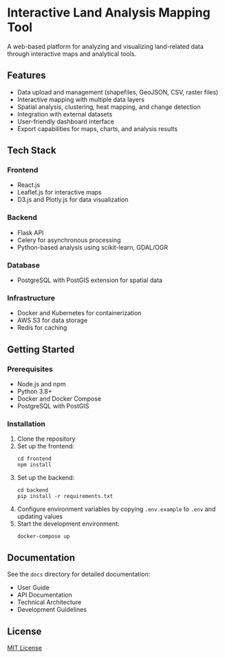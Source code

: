 # Interactive Land Analysis Mapping Tool

A web-based platform for analyzing and visualizing land-related data through interactive maps and analytical tools.

## Features

- Data upload and management (shapefiles, GeoJSON, CSV, raster files)
- Interactive mapping with multiple data layers
- Spatial analysis, clustering, heat mapping, and change detection
- Integration with external datasets
- User-friendly dashboard interface
- Export capabilities for maps, charts, and analysis results

## Tech Stack

### Frontend
- React.js
- Leaflet.js for interactive maps
- D3.js and Plotly.js for data visualization

### Backend
- Flask API
- Celery for asynchronous processing
- Python-based analysis using scikit-learn, GDAL/OGR

### Database
- PostgreSQL with PostGIS extension for spatial data

### Infrastructure
- Docker and Kubernetes for containerization
- AWS S3 for data storage
- Redis for caching

## Getting Started

### Prerequisites
- Node.js and npm
- Python 3.8+
- Docker and Docker Compose
- PostgreSQL with PostGIS

### Installation

1. Clone the repository
2. Set up the frontend:
   ```
   cd frontend
   npm install
   ```
3. Set up the backend:
   ```
   cd backend
   pip install -r requirements.txt
   ```
4. Configure environment variables by copying `.env.example` to `.env` and updating values
5. Start the development environment:
   ```
   docker-compose up
   ```

## Documentation

See the `docs` directory for detailed documentation:
- User Guide
- API Documentation
- Technical Architecture
- Development Guidelines

## License

[MIT License](LICENSE)